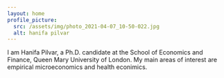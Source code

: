 ```yaml
---
layout: home
profile_picture:
  src: /assets/img/photo_2021-04-07_10-50-022.jpg
  alt: hanifa pilvar
---
```


<p>
  I am Hanifa Pilvar, a Ph.D. candidate at the School of Economics and Finance, Queen Mary University of London. My main areas of interest are empirical microeconomics and health econimics.
</p>


